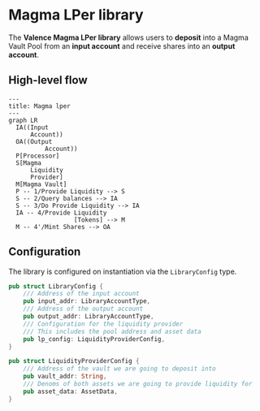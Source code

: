 # Magma LPer library

The **Valence Magma LPer library** allows users to **deposit** into a Magma Vault Pool from an **input account** and receive shares into an **output account**.

## High-level flow

```mermaid
---
title: Magma lper
---
graph LR
  IA((Input
      Account))
  OA((Output
          Account))
  P[Processor]
  S[Magma
      Liquidity
      Provider]
  M[Magma Vault]
  P -- 1/Provide Liquidity --> S
  S -- 2/Query balances --> IA
  S -- 3/Do Provide Liquidity --> IA
  IA -- 4/Provide Liquidity
                  [Tokens] --> M
  M -- 4'/Mint Shares --> OA

```

## Configuration

The library is configured on instantiation via the `LibraryConfig` type.

```rust
pub struct LibraryConfig {
    /// Address of the input account 
    pub input_addr: LibraryAccountType,
    /// Address of the output account 
    pub output_addr: LibraryAccountType,
    /// Configuration for the liquidity provider
    /// This includes the pool address and asset data
    pub lp_config: LiquidityProviderConfig,
}

pub struct LiquidityProviderConfig {
    /// Address of the vault we are going to deposit into
    pub vault_addr: String,
    /// Denoms of both assets we are going to provide liquidity for
    pub asset_data: AssetData,
}
```
